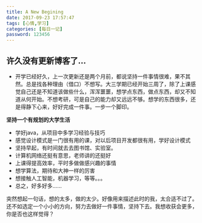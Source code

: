 ```yaml
---
title: A New Begining
date: 2017-09-23 17:57:47
tags: [心情,学习]
categories: [每日一记]
password: 123456
---
```

## 许久没有更新博客了...
- 开学已经好久，上一次更新还是两个月前，都说坚持一件事情很难，果不其然。总是找各种理由（借口）不想写。大三学期已经开始三周了，除了上课感觉自己还是不知道该做些什么，浑浑噩噩，想学点东西，做点东西，却又不知道从何开始。不想考研，可是自己的能力却又远远不够。想学的东西很多，还是得静下心来，好好完成一件事。一步一个脚印。<!--more-->

**坚持一个有规划的大学生活**

- 学好java，从项目中多学习经验与技巧
- 感觉设计模式是一门很有用的课，对以后项目开发都很有用，学好设计模式
- 坚持早起，有时间就去去图书馆、实验室。
- 计算机网络还挺有意思，老师讲的还挺好
- 上课得提高效率，平时多做做感兴趣的事情
- 想学算法，期待和大神一样的厉害
- 想接触人工智能，机器学习，等等。。。
- 总之，好多好多......

突然想起一句话，想的太多，做的太少。好像用来描述此时的我，太合适不过了。还不如选定一个小小的方向，努力去做好一件事情，坚持下去。我想收获会更多，你是否也这样觉得？